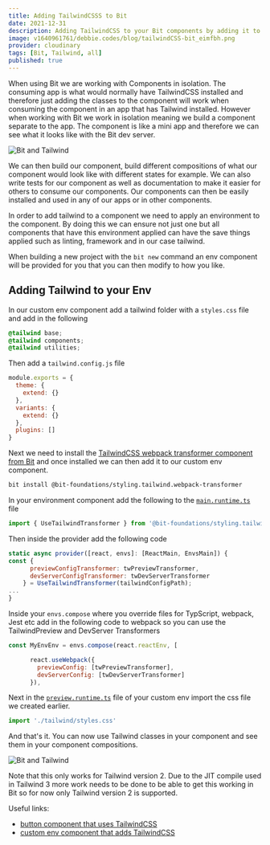 ```yaml
---
title: Adding TailwindCSSS to Bit
date: 2021-12-31
description: Adding TailwindCSS to your Bit components by adding it to the env that is used by your components. This way the the component compositions will show the TailwindCSS classes.
image: v1640961761/debbie.codes/blog/tailwindCSS-bit_eimfbh.png
provider: cloudinary
tags: [Bit, Tailwind, all]
published: true
---
```


When using Bit we are working with Components in isolation. The consuming app is what would normally have TailwindCSS installed and therefore just adding the classes to the component will work when consuming the component in an app that has Tailwind installed. However when working with Bit we work in isolation meaning we build a component separate to the app. The component is like a mini app and therefore we can see what it looks like with the Bit dev server.

![Bit and Tailwind](https://res.cloudinary.com/debsobrien/image/upload/v1640961761/debbie.codes/blog/tailwindCSS-bit_eimfbh.png)

We can then build our component, build different compositions of what our component would look like with different states for example. We can also write tests for our component as well as documentation to make it easier for others to consume our components. Our components can then be easily installed and used in any of our apps or in other components.

In order to add tailwind to a component we need to apply an environment to the component. By doing this we can ensure not just one but all components that have this environment applied can have the save things applied such as linting, framework and in our case tailwind.

When building a new project with the `bit new` command an env component will be provided for you that you can then modify to how you like.

## Adding Tailwind to your Env

In our custom env component add a tailwind folder with a `styles.css` file and add in the following

```css
@tailwind base;
@tailwind components;
@tailwind utilities;
```

Then add a `tailwind.config.js` file

```jsx
module.exports = {
  theme: {
    extend: {}
  },
  variants: {
    extend: {}
  },
  plugins: []
}
```

Next we need to install the [TailwindCSS webpack transformer component from Bit](https://bit.dev/bit-foundations/styling/tailwind/webpack-transformer) and once installed we can then add it to our custom env component.

```bash
bit install @bit-foundations/styling.tailwind.webpack-transformer
```

In your environment component add the following to the [`main.runtime.ts`](https://bit.dev/learn-bit-react/base-ui/env/learn-bit-react/~code/learn-bit-react.main.runtime.ts) file

```jsx
import { UseTailwindTransformer } from '@bit-foundations/styling.tailwind.webpack-transformer'
```

Then inside the provider add the following code

```jsx
static async provider([react, envs]: [ReactMain, EnvsMain]) {
const {
      previewConfigTransformer: twPreviewTransformer,
      devServerConfigTransformer: twDevServerTransformer
    } = UseTailwindTransformer(tailwindConfigPath);
...
}
```

Inside your `envs.compose` where you override files for TypScript, webpack, Jest etc add in the following code to webpack so you can use the TailwindPreview and DevServer Transformers

```jsx
const MyEnvEnv = envs.compose(react.reactEnv, [

      react.useWebpack({
        previewConfig: [twPreviewTransformer],
        devServerConfig: [twDevServerTransformer]
      }),
```

Next in the [`preview.runtime.ts`](https://bit.dev/learn-bit-react/base-ui/env/learn-bit-react/~code/learn-bit-react.preview.runtime.ts) file of your custom env import the css file we created earlier.

```jsx
import './tailwind/styles.css'
```

And that's it. You can now use Tailwind classes in your component and see them in your component compositions.

![Bit and Tailwind](https://res.cloudinary.com/debsobrien/image/upload/v1640961761/debbie.codes/blog/tailwindCSS-bit_eimfbh.png)

Note that this only works for Tailwind version 2. Due to the JIT compile used in Tailwind 3 more work needs to be done to be able to get this working in Bit so for now only Tailwind version 2 is supported.

Useful links:

- [button component that uses TailwindCSS](https://bit.dev/learn-bit-react/base-ui/ui/button)
- [custom env component that adds TailwindCSS](https://bit.dev/learn-bit-react/base-ui/env/learn-bit-react)
